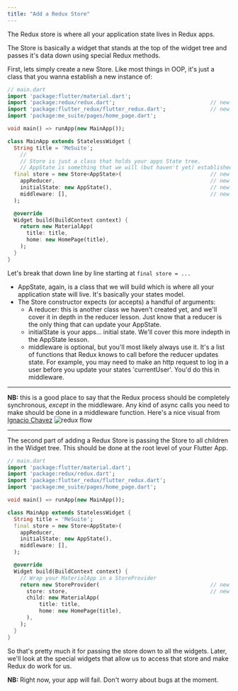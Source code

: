 ```yaml
---
title: "Add a Redux Store"
---
```


The Redux store is where all your application state lives in Redux apps.

The Store is basically a widget that stands at the top of the widget tree and passes it's data down using special Redux methods.

First, lets simply create a new Store. Like most things in OOP, it's just a class that you wanna establish a new instance of:

```dart
// main.dart
import 'package:flutter/material.dart';
import 'package:redux/redux.dart';                              // new
import 'package:flutter_redux/flutter_redux.dart';              // new
import 'package:me_suite/pages/home_page.dart';

void main() => runApp(new MainApp());

class MainApp extends StatelessWidget {
  String title = 'MeSuite';
    //
    // Store is just a class that holds your apps State tree.
    // AppState is something that we will (but haven't yet) established
  final store = new Store<AppState>(                            // new
    appReducer,                                                 // new
    initialState: new AppState(),                               // new
    middleware: [],                                             // new
  );

  @override
  Widget build(BuildContext context) {
    return new MaterialApp(
      title: title,
      home: new HomePage(title),
    );
  }
}
```

Let's break that down line by line starting at `final store = ...`

* AppState, again, is a class that we will build which is where all your application state will live. It's basically your states model.
* The Store constructor expects (or accepts) a handful of arguments:
  * A reducer: this is another class we haven't created yet, and we'll cover it in depth in the reducer lesson. Just know that a reducer is the only thing that can update your AppState.
  * initialState is your apps... initial state. We'll cover this more indepth in the AppState lesson.
  * middleware is optional, but you'll most likely always use it. It's a list of functions that Redux knows to call before the reducer updates state. For example, you may need to make an http request to log in a user before you update your states 'currentUser'. You'd do this in middleware.

---

**NB:** this is a good place to say that the Redux process should be completely synchronous, _except_ in the middleware. Any kind of async calls you need to make should be done in a middleware function. Here's a nice visual from [Ignacio Chavez](https://ignaciochavez.com/how-redux-puts-middleware-together/)
![redux flow](https://ignaciochavez.com/wp-content/uploads/2016/12/redux-middleware-flow-1.png)

---

The second part of adding a Redux Store is passing the Store to all children in the Widget tree. This should be done at the root level of your Flutter App.

```dart
// main.dart
import 'package:flutter/material.dart';
import 'package:redux/redux.dart';
import 'package:flutter_redux/flutter_redux.dart';
import 'package:me_suite/pages/home_page.dart';

void main() => runApp(new MainApp());

class MainApp extends StatelessWidget {
  String title = 'MeSuite';
  final store = new Store<AppState>(
    appReducer,
    initialState: new AppState(),
    middleware: [],
  );

  @override
  Widget build(BuildContext context) {
    // Wrap your MaterialApp in a StoreProvider
    return new StoreProvider(                                   // new
      store: store,                                             // new
      child: new MaterialApp(
          title: title,
          home: new HomePage(title),
      ),
    );
  }
}
```

So that's pretty much it for passing the store down to all the widgets. Later, we'll look at the special widgets that allow us to access that store and make Redux do work for us.

**NB:** Right now, your app will fail. Don't worry about bugs at the moment.
